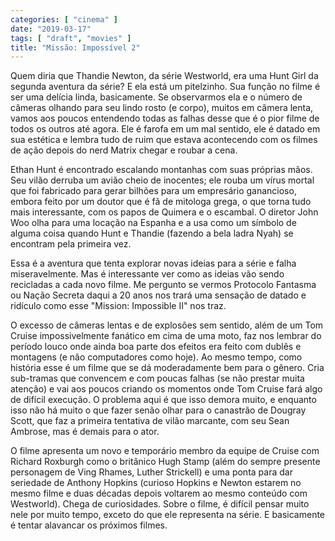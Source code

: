 ```yaml
---
categories: [ "cinema" ]
date: "2019-03-17"
tags: [ "draft", "movies" ]
title: "Missão: Impossível 2"
---
```

Quem diria que Thandie Newton, da série Westworld, era uma Hunt Girl
da segunda aventura da série? E ela está um pitelzinho. Sua função
no filme é ser uma delícia linda, basicamente. Se observarmos ela e o
número de câmeras olhando para seu lindo rosto (e corpo), muitos em
câmera lenta, vamos aos poucos entendendo todas as falhas desse que
é o pior filme de todos os outros até agora. Ele é farofa em um mal
sentido, ele é datado em sua estética e lembra tudo de ruim que estava
acontecendo com os filmes de ação depois do nerd Matrix chegar e roubar
a cena.

Ethan Hunt é encontrado escalando montanhas com suas próprias mãos. Seu
vilão derruba um avião cheio de inocentes; ele rouba um vírus mortal
que foi fabricado para gerar bilhões para um empresário ganancioso,
embora feito por um doutor que é fã de mitologa grega, o que torna
tudo mais interessante, com os papos de Quimera e o escambal. O diretor
John Woo olha para uma locação na Espanha e a usa como um símbolo
de alguma coisa quando Hunt e Thandie (fazendo a bela ladra Nyah) se
encontram pela primeira vez.

Essa é a aventura que tenta explorar novas ideias para a série e
falha miseravelmente. Mas é interessante ver como as ideias vão sendo
recicladas a cada novo filme. Me pergunto se vermos Protocolo Fantasma
ou Nação Secreta daqui a 20 anos nos trará uma sensação de datado
e ridículo como esse "Mission: Impossible II" nos traz.

O excesso de câmeras lentas e de explosões sem sentido, além de
um Tom Cruise impossivelmente fanático em cima de uma moto, faz nos
lembrar do período louco onde ainda boa parte dos efeitos era feito com
dublês e montagens (e não computadores como hoje). Ao mesmo tempo,
como história esse é um filme que se dá moderadamente bem para o
gênero. Cria sub-tramas que convencem e com poucas falhas (se não
prestar muita atenção) e vai aos poucos criando os momentos onde Tom
Cruise fará algo de difícil execução. O problema aqui é que isso
demora muito, e enquanto isso não há muito o que fazer senão olhar
para o canastrão de Dougray Scott, que faz a primeira tentativa de
vilão marcante, com seu Sean Ambrose, mas é demais para o ator.

O filme apresenta um novo e temporário membro da equipe de Cruise
com Richard Roxburgh como o britânico Hugh Stamp (além do sempre
presente personagem de Ving Rhames, Luther Strickell) e uma ponta para
dar seriedade de Anthony Hopkins (curioso Hopkins e Newton estarem
no mesmo filme e duas décadas depois voltarem ao mesmo conteúdo com
Westworld). Chega de curiosidades. Sobre o filme, é difícil pensar
muito nele por muito tempo, exceto do que ele representa na série. E
basicamente é tentar alavancar os próximos filmes.
